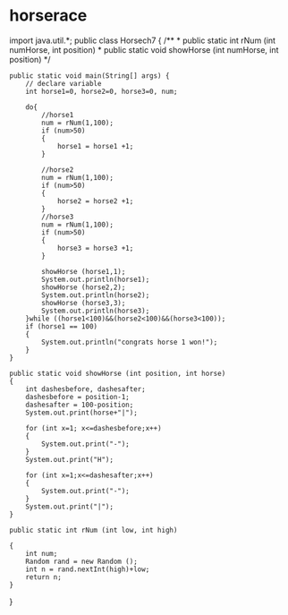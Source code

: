 # horserace
import java.util.*;
public class Horsech7 {
	/**
	 * public static int rNum (int numHorse, int position)
	 * public static void showHorse (int numHorse, int position)
	 */

	public static void main(String[] args) {
		// declare variable
		int horse1=0, horse2=0, horse3=0, num;	
		
		do{
			//horse1
			num = rNum(1,100);
			if (num>50)
			{
				horse1 = horse1 +1;
			}
			
			//horse2
			num = rNum(1,100);
			if (num>50)
			{
				horse2 = horse2 +1;
			}
			//horse3
			num = rNum(1,100);
			if (num>50)
			{
				horse3 = horse3 +1;
			}
			
			showHorse (horse1,1);
			System.out.println(horse1);
			showHorse (horse2,2);
			System.out.println(horse2);
			showHorse (horse3,3);
			System.out.println(horse3);
		}while ((horse1<100)&&(horse2<100)&&(horse3<100));
		if (horse1 == 100)
		{
			System.out.println("congrats horse 1 won!");
		}
	}
	
	public static void showHorse (int position, int horse)
	{
		int dashesbefore, dashesafter;
		dashesbefore = position-1;
		dashesafter = 100-position;
		System.out.print(horse+"|");
		
		for (int x=1; x<=dashesbefore;x++)
		{
			System.out.print("-");
		}
		System.out.print("H");
		
		for (int x=1;x<=dashesafter;x++)
		{
			System.out.print("-");
		}
		System.out.print("|");
	}
	
	public static int rNum (int low, int high)
	
	{
		int num;
		Random rand = new Random ();
		int n = rand.nextInt(high)+low;
		return n;
	}
			
}

